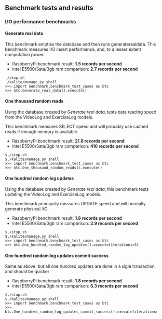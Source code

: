## Benchmark tests and results

### I/O performance benchmarks

#### Generate real data

This benchmark empties the database and then runs generaterealdata.  This benchmark measures I/O insert performance, and, to a lesser extent computation power.

* RaspberryPi benchmark result: **1.5 records per second**
* Intel E5500/Sata/3gb ram comparison: **2.7 records per second**

```
./stop.sh
./kalite/manage.py shell
>>> import benchmark.benchmark_test_cases as btc
>>> btc.Generate_real_data().execute()
```

#### One thousand random reads

Using the database created by *Generate real data*, tests data reading speed from the VideoLog and ExerciseLog models.

This benchmark measures SELECT speed and will probably use cached reads if enough memory is available.

* RaspberryPi benchmark result: **21.6 records per second**
* Intel E5500/Sata/3gb ram comparison: **410 records per second**

```
$./stop.sh
$./kalite/manage.py shell
>>> import benchmark.benchmark_test_cases as btc
>>> btc.One_thousand_random_reads().execute()
```

#### One hundred random log updates

Using the database created by *Generate real data*, this benchmark tests updating the VideoLog and ExerciseLog models.

This benchmark principally measures UPDATE speed and will normally generate physical I/O

* RaspberryPi benchmark result: **1.8 records per second**
* Intel E5500/Sata/3gb ram comparison: **2.9 records per second**

```
$./stop.sh
$./kalite/manage.py shell
>>> import benchmark.benchmark_test_cases as btc
>>> btc.One_hundred_random_log_updates().execute(iterations=5)
```

#### One hundred random log updates commit success

Same as above, but all one hundred updates are done in a sigle transaction
and should be quicker 

* RaspberryPi benchmark result: **1.8 records per second**
* Intel E5500/Sata/3gb ram comparison: **6.3 records per second**

```
$./stop.sh
$./kalite/manage.py shell
>>> import benchmark.benchmark_test_cases as btc
>>> btc.One_hundred_random_log_updates_commit_success().execute(iterations=5)
```